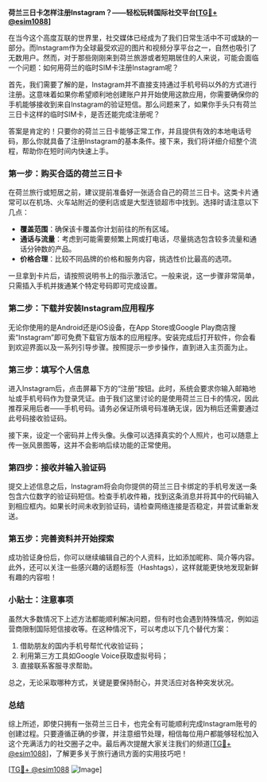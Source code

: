 **荷兰三日卡怎样注册Instagram？——轻松玩转国际社交平台[[TG💪+ @esim1088](https://t.me/s/esim1088)]**

在当今这个高度互联的世界里，社交媒体已经成为了我们日常生活中不可或缺的一部分。而Instagram作为全球最受欢迎的图片和视频分享平台之一，自然也吸引了无数用户。然而，对于那些刚刚来到荷兰旅游或者短期居住的人来说，可能会面临一个问题：如何用荷兰的临时SIM卡注册Instagram呢？

首先，我们需要了解的是，Instagram并不直接支持通过手机号码以外的方式进行注册。这意味着如果你希望顺利地创建账户并开始使用这款应用，你需要确保你的手机能够接收到来自Instagram的验证短信。那么问题来了，如果你手头只有荷兰三日卡这样的临时SIM卡，是否还能完成注册呢？

答案是肯定的！只要你的荷兰三日卡能够正常工作，并且提供有效的本地电话号码，那么你就具备了注册Instagram的基本条件。接下来，我们将详细介绍整个流程，帮助你在短时间内快速上手。

### 第一步：购买合适的荷兰三日卡

在荷兰旅行或短居之前，建议提前准备好一张适合自己的荷兰三日卡。这类卡片通常可以在机场、火车站附近的便利店或是大型连锁超市中找到。选择时请注意以下几点：

- **覆盖范围**：确保该卡覆盖你计划前往的所有区域。
- **通话与流量**：考虑到可能需要频繁上网或打电话，尽量挑选包含较多流量和通话分钟数的产品。
- **价格合理**：比较不同品牌的价格和服务内容，挑选性价比最高的选项。

一旦拿到卡片后，请按照说明书上的指示激活它。一般来说，这一步骤非常简单，只需插入手机并拨通某个特定号码即可完成设置。

### 第二步：下载并安装Instagram应用程序

无论你使用的是Android还是iOS设备，在App Store或Google Play商店搜索“Instagram”即可免费下载官方版本的应用程序。安装完成后打开软件，你会看到欢迎界面以及一系列引导步骤。按照提示一步步操作，直到进入主页面为止。

### 第三步：填写个人信息

进入Instagram后，点击屏幕下方的“注册”按钮。此时，系统会要求你输入邮箱地址或手机号码作为登录凭证。由于我们这里讨论的是使用荷兰三日卡的情况，因此推荐采用后者——手机号码。请务必保证所填号码准确无误，因为稍后还需要通过此号码接收验证码。

接下来，设定一个密码并上传头像。头像可以选择真实的个人照片，也可以随意上传一张风景图等，这并不会影响后续功能的正常使用。

### 第四步：接收并输入验证码

提交上述信息之后，Instagram将会向你提供的荷兰三日卡绑定的手机号发送一条包含六位数字的验证码短信。检查手机收件箱，找到这条消息并将其中的代码输入到相应框内。如果长时间未收到验证码，请检查网络连接是否稳定，并尝试重新发送。

### 第五步：完善资料并开始探索

成功验证身份后，你可以继续编辑自己的个人资料，比如添加昵称、简介等内容。此外，还可以关注一些感兴趣的话题标签（Hashtags），这样就能更快地发现新鲜有趣的内容啦！

### 小贴士：注意事项

虽然大多数情况下上述方法都能顺利解决问题，但有时也会遇到特殊情况，例如运营商限制国际短信接收等。在这种情况下，可以考虑以下几个替代方案：

1. 借助朋友的国内手机号帮忙代收验证码；
2. 利用第三方工具如Google Voice获取虚拟号码；
3. 直接联系客服寻求帮助。

总之，无论采取哪种方式，关键是要保持耐心，并灵活应对各种突发状况。

### 总结

综上所述，即使只拥有一张荷兰三日卡，也完全有可能顺利完成Instagram账号的创建过程。只要遵循正确的步骤，并注意细节处理，相信每位用户都能够轻松加入这个充满活力的社交圈子之中。最后再次提醒大家关注我们的频道[[TG💪+ @esim1088](https://t.me/s/esim1088)]，了解更多关于旅行通讯方面的实用技巧吧！

[[TG💪+ @esim1088](https://t.me/s/esim1088) ![Image](https://i.postimg.cc/4NQfJmqS/Snipaste-2025-05-13-00-14-12.png)]